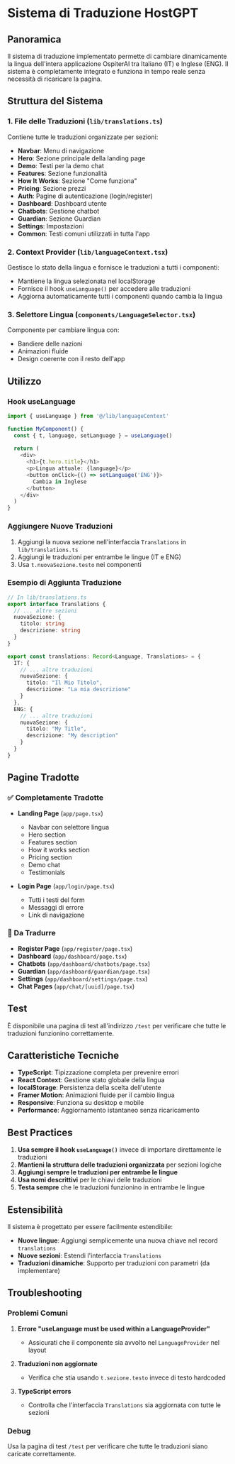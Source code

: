 # Sistema di Traduzione HostGPT

## Panoramica

Il sistema di traduzione implementato permette di cambiare dinamicamente la lingua dell'intera applicazione OspiterAI tra Italiano (IT) e Inglese (ENG). Il sistema è completamente integrato e funziona in tempo reale senza necessità di ricaricare la pagina.

## Struttura del Sistema

### 1. File delle Traduzioni (`lib/translations.ts`)

Contiene tutte le traduzioni organizzate per sezioni:

- **Navbar**: Menu di navigazione
- **Hero**: Sezione principale della landing page
- **Demo**: Testi per la demo chat
- **Features**: Sezione funzionalità
- **How It Works**: Sezione "Come funziona"
- **Pricing**: Sezione prezzi
- **Auth**: Pagine di autenticazione (login/register)
- **Dashboard**: Dashboard utente
- **Chatbots**: Gestione chatbot
- **Guardian**: Sezione Guardian
- **Settings**: Impostazioni
- **Common**: Testi comuni utilizzati in tutta l'app

### 2. Context Provider (`lib/languageContext.tsx`)

Gestisce lo stato della lingua e fornisce le traduzioni a tutti i componenti:

- Mantiene la lingua selezionata nel localStorage
- Fornisce il hook `useLanguage()` per accedere alle traduzioni
- Aggiorna automaticamente tutti i componenti quando cambia la lingua

### 3. Selettore Lingua (`components/LanguageSelector.tsx`)

Componente per cambiare lingua con:
- Bandiere delle nazioni
- Animazioni fluide
- Design coerente con il resto dell'app

## Utilizzo

### Hook useLanguage

```typescript
import { useLanguage } from '@/lib/languageContext'

function MyComponent() {
  const { t, language, setLanguage } = useLanguage()
  
  return (
    <div>
      <h1>{t.hero.title}</h1>
      <p>Lingua attuale: {language}</p>
      <button onClick={() => setLanguage('ENG')}>
        Cambia in Inglese
      </button>
    </div>
  )
}
```

### Aggiungere Nuove Traduzioni

1. Aggiungi la nuova sezione nell'interfaccia `Translations` in `lib/translations.ts`
2. Aggiungi le traduzioni per entrambe le lingue (IT e ENG)
3. Usa `t.nuovaSezione.testo` nei componenti

### Esempio di Aggiunta Traduzione

```typescript
// In lib/translations.ts
export interface Translations {
  // ... altre sezioni
  nuovaSezione: {
    titolo: string
    descrizione: string
  }
}

export const translations: Record<Language, Translations> = {
  IT: {
    // ... altre traduzioni
    nuovaSezione: {
      titolo: "Il Mio Titolo",
      descrizione: "La mia descrizione"
    }
  },
  ENG: {
    // ... altre traduzioni
    nuovaSezione: {
      titolo: "My Title",
      descrizione: "My description"
    }
  }
}
```

## Pagine Tradotte

### ✅ Completamente Tradotte
- **Landing Page** (`app/page.tsx`)
  - Navbar con selettore lingua
  - Hero section
  - Features section
  - How it works section
  - Pricing section
  - Demo chat
  - Testimonials

- **Login Page** (`app/login/page.tsx`)
  - Tutti i testi del form
  - Messaggi di errore
  - Link di navigazione

### 🔄 Da Tradurre
- **Register Page** (`app/register/page.tsx`)
- **Dashboard** (`app/dashboard/page.tsx`)
- **Chatbots** (`app/dashboard/chatbots/page.tsx`)
- **Guardian** (`app/dashboard/guardian/page.tsx`)
- **Settings** (`app/dashboard/settings/page.tsx`)
- **Chat Pages** (`app/chat/[uuid]/page.tsx`)

## Test

È disponibile una pagina di test all'indirizzo `/test` per verificare che tutte le traduzioni funzionino correttamente.

## Caratteristiche Tecniche

- **TypeScript**: Tipizzazione completa per prevenire errori
- **React Context**: Gestione stato globale della lingua
- **localStorage**: Persistenza della scelta dell'utente
- **Framer Motion**: Animazioni fluide per il cambio lingua
- **Responsive**: Funziona su desktop e mobile
- **Performance**: Aggiornamento istantaneo senza ricaricamento

## Best Practices

1. **Usa sempre il hook `useLanguage()`** invece di importare direttamente le traduzioni
2. **Mantieni la struttura delle traduzioni organizzata** per sezioni logiche
3. **Aggiungi sempre le traduzioni per entrambe le lingue**
4. **Usa nomi descrittivi** per le chiavi delle traduzioni
5. **Testa sempre** che le traduzioni funzionino in entrambe le lingue

## Estensibilità

Il sistema è progettato per essere facilmente estendibile:

- **Nuove lingue**: Aggiungi semplicemente una nuova chiave nel record `translations`
- **Nuove sezioni**: Estendi l'interfaccia `Translations`
- **Traduzioni dinamiche**: Supporto per traduzioni con parametri (da implementare)

## Troubleshooting

### Problemi Comuni

1. **Errore "useLanguage must be used within a LanguageProvider"**
   - Assicurati che il componente sia avvolto nel `LanguageProvider` nel layout

2. **Traduzioni non aggiornate**
   - Verifica che stia usando `t.sezione.testo` invece di testo hardcoded

3. **TypeScript errors**
   - Controlla che l'interfaccia `Translations` sia aggiornata con tutte le sezioni

### Debug

Usa la pagina di test `/test` per verificare che tutte le traduzioni siano caricate correttamente.
